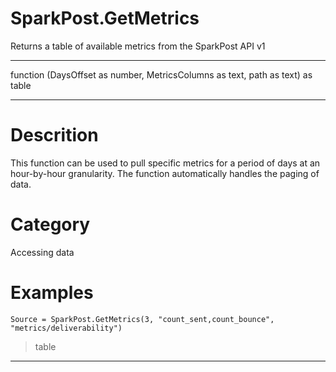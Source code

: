 ﻿# SparkPost.GetMetrics
Returns a table of available metrics from the SparkPost API v1
***
function (DaysOffset as number, MetricsColumns as text, path as text) as table
***
# Descrition 
This function can be used to pull specific metrics for a period of days at an hour-by-hour granularity. The function automatically handles the paging of data.
# Category 
Accessing data
# Examples 

```
Source = SparkPost.GetMetrics(3, "count_sent,count_bounce", "metrics/deliverability")
```
> table
***
